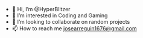- 👋 Hi, I’m @HyperBlitzer
- 👀 I’m interested in Coding and Gaming
- 💞️ I’m looking to collaborate on random projects
- 📫 How to reach me josearreguin1676@gmail.com

<!---
HyperBlitzer/HyperBlitzer is a ✨ special ✨ repository because its `README.md` (this file) appears on your GitHub profile.
You can click the Preview link to take a look at your changes.
--->
